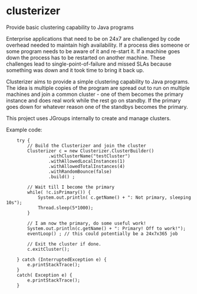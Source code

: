 # clusterizer
Provide basic clustering capability to Java programs

Enterprise applications that need to be on 24x7 are challenged by code overhead needed to maintain high availability. If a process dies someone or some program needs to be aware of it and re-start it. If a machine goes down the process has to be restarted on another machine. These challenges lead to single-point-of-failure and missed SLAs because something was down and it took time to bring it back up.

Clusterizer aims to provide a simple clustering capability to Java programs. The idea is multiple copies of the program are spread out to run on multiple machines and join a common cluster - one of them becomes the primary instance and does real work while the rest go on standby. If the primary goes down for whatever reason one of the standbys becomes the primary.

This project uses JGroups internally to create and manage clusters.

Example code:

		try {
			// Build the Clusterizer and join the cluster
			Clusterizer c = new Clusterizer.ClusterBuilder()
					.withClusterName("testCluster")
					.withAllowedLocalInstances(1)
					.withAllowedTotalInstances(4)
					.withRandomBounce(false)
					.build() ;
			
			// Wait till I become the primary
			while( !c.isPrimary()) {
				System.out.println( c.getName() + ": Not primary, sleeping 10s");
				Thread.sleep(5*1000);
			}
			
			// I am now the primary, do some useful work!
			System.out.println(c.getName() + ": Primary! Off to work!");
			eventLoop() ; // this could potentially be a 24x7x365 job
			
			// Exit the cluster if done.
			c.exitCluster();
			
		} catch (InterruptedException e) {
			e.printStackTrace();
		} 
		catch( Exception e) {	
			e.printStackTrace();
		}
	
